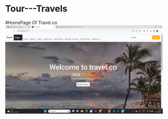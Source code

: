 # Tour---Travels
#HomePage Of Travel.co
![alt text](https://github.com/anjulydv/Tour---Travels/blob/master/Screenshots/Screenshot%20(47).png?raw=true)

